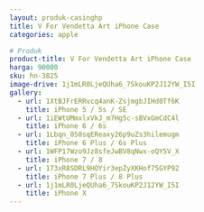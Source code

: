 ```yaml
---
layout: produk-casinghp
title: V For Vendetta Art iPhone Case
categories: apple

# Produk
product-title: V For Vendetta Art iPhone Case
harga: 90000
sku: hn-3825
image-drive: 1j1mLR0LjeQUha6_7SkouKP2J12YW_I5I
gallery:
  - url: 1XtBJFrERRvcq4anK-ZsjmgbJIHd0Tf6K
    title: iPhone 5 / 5s / SE
  - url: 1iEWtUMmxlxVkJ_m7Hg5c-sBVxGmCdC4l
    title: iPhone 6 / 6s
  - url: 1Lbqn_050sqEReaxy26p9uZs3hilemugm
    title: iPhone 6 Plus / 6s Plus
  - url: 1WFP17Wzo9Jz8sfeJwBV8qNwx-oQY5V_X
    title: iPhone 7 / 8
  - url: 173xR8SDRL9HOYir3epZyXKHof75GYP92
    title: iPhone 7 Plus / 8 Plus
  - url: 1j1mLR0LjeQUha6_7SkouKP2J12YW_I5I
    title: iPhone X
---
```

